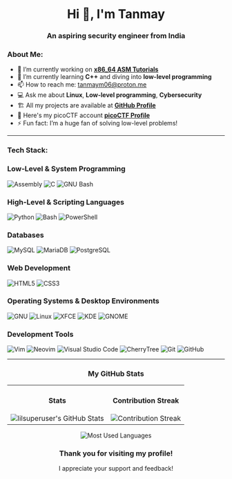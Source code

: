 <h1 align="center">Hi 👋, I'm Tanmay</h1>
<h3 align="center">An aspiring security engineer from India</h3>

<h3 align="left">About Me:</h3>

- 🧠 I’m currently working on [**x86_64 ASM Tutorials**](https://github.com/LilSuperUser/x86_64-asm-tutorials)
- 🌱 I’m currently learning **C++** and diving into **low-level programming**
- 📫 How to reach me: [tanmaym06@proton.me](mailto:tanmaym06@proton.me)
- 💻 Ask me about **Linux**, **Low-level programming**, **Cybersecurity**
- 🏗️ All my projects are available at [**GitHub Profile**](https://github.com/LilSuperUser)
- 🚩 Here's my picoCTF account [**picoCTF Profile**](https://play.picoctf.org/users/LilSuperUser)
- ⚡ Fun fact: I’m a huge fan of solving low-level problems!

---

<h3 align="left">Tech Stack:</h2>

### Low-Level & System Programming
![Assembly](https://img.shields.io/badge/Assembly-%23FF7F50?style=for-the-badge&logo=assembly&logoColor=white)
![C](https://img.shields.io/badge/C-%2300599C?style=for-the-badge&logo=c&logoColor=white)
![GNU Bash](https://img.shields.io/badge/GNU%20Bash-%2304AA8D?style=for-the-badge&logo=gnu-bash&logoColor=white)

### High-Level & Scripting Languages
![Python](https://img.shields.io/badge/Python-%233776AB?style=for-the-badge&logo=python&logoColor=white)
![Bash](https://img.shields.io/badge/Bash-%23000000?style=for-the-badge&logo=gnu-bash&logoColor=white)
![PowerShell](https://img.shields.io/badge/PowerShell-%235391FE?style=for-the-badge&logo=powershell&logoColor=white)

### Databases
![MySQL](https://img.shields.io/badge/MySQL-%2300f?style=for-the-badge&logo=mysql&logoColor=white)
![MariaDB](https://img.shields.io/badge/MariaDB-%23003545?style=for-the-badge&logo=mariadb&logoColor=white)
![PostgreSQL](https://img.shields.io/badge/PostgreSQL-%23336791?style=for-the-badge&logo=postgresql&logoColor=white)

### Web Development
![HTML5](https://img.shields.io/badge/HTML5-%23E34F26?style=for-the-badge&logo=html5&logoColor=white)
![CSS3](https://img.shields.io/badge/CSS3-%231572B6?style=for-the-badge&logo=css3&logoColor=white)

### Operating Systems & Desktop Environments
![GNU](https://img.shields.io/badge/GNU-%23000000?style=for-the-badge&logo=gnu&logoColor=white)
![Linux](https://img.shields.io/badge/Linux-%233C3D3F?style=for-the-badge&logo=linux&logoColor=black)
![XFCE](https://img.shields.io/badge/XFCE-%231A69E0?style=for-the-badge&logo=xfce&logoColor=white)
![KDE](https://img.shields.io/badge/KDE-%23395B9A?style=for-the-badge&logo=kde&logoColor=white)
![GNOME](https://img.shields.io/badge/GNOME-%233B82B2?style=for-the-badge&logo=gnome&logoColor=white)

### Development Tools
![Vim](https://img.shields.io/badge/Vim-%2301B303?style=for-the-badge&logo=vim&logoColor=white)
![Neovim](https://img.shields.io/badge/Neovim-%234E7B2B?style=for-the-badge&logo=neovim&logoColor=white)
![Visual Studio Code](https://img.shields.io/badge/Visual%20Studio%20Code-%23007ACC?style=for-the-badge&logo=visual-studio-code&logoColor=white)
![CherryTree](https://img.shields.io/badge/CherryTree-%2330C9A2?style=for-the-badge&logo=cherrytree&logoColor=white)
![Git](https://img.shields.io/badge/Git-%F05033?style=for-the-badge&logo=git&logoColor=white)
![GitHub](https://img.shields.io/badge/GitHub-%23000000?style=for-the-badge&logo=github&logoColor=white)

---

<h3 align="center">My GitHub Stats</h3>

<table>
  <tr>
    <td align="center">
      <h4>Stats</h4>
      <img src="https://github-readme-stats.vercel.app/api?username=lilsuperuser&show_icons=true&theme=radical" alt="lilsuperuser's GitHub Stats" />
    </td>
    <td align="center">
      <h4>Contribution Streak</h4>
      <img src="https://github-readme-streak-stats.herokuapp.com/?user=lilsuperuser&theme=radical" alt="Contribution Streak" />
    </td>
  </tr>
</table>

<p align="center">
  <img src="https://github-readme-stats.vercel.app/api/top-langs/?username=lilsuperuser&layout=compact&theme=radical" alt="Most Used Languages" />
</p>

<h3 align="center">Thank you for visiting my profile!</h3>
<p align="center">I appreciate your support and feedback!</p>
